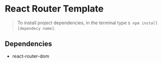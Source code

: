 # React Router Template


> To install project dependencies, in the terminal type `$ npm install [dependecy name]`.

## Dependencies
* react-router-dom